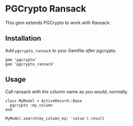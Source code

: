 PGCrypto Ransack
==

This gem extends PGCrypto to work with Ransack.

Installation
--

Add `pgcrypto_ransack` to your Gemfile *after* pgcrypto.

    gem 'pgcrypto'
    gem 'pgcrypto_ransack'

Usage
--

Call ransack with the column name as you would, normally.

    class MyModel < ActiveRecord::Base
      pgcrypto :my_column
    end

    MyModel.search(my_column_eq: 'value').result

